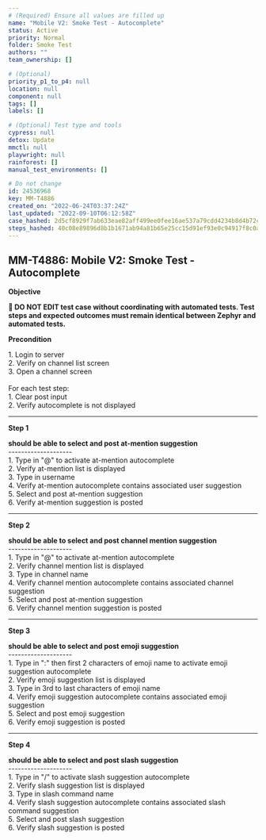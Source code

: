```yaml
---
# (Required) Ensure all values are filled up
name: "Mobile V2: Smoke Test - Autocomplete"
status: Active
priority: Normal
folder: Smoke Test
authors: ""
team_ownership: []

# (Optional)
priority_p1_to_p4: null
location: null
component: null
tags: []
labels: []

# (Optional) Test type and tools
cypress: null
detox: Update
mmctl: null
playwright: null
rainforest: []
manual_test_environments: []

# Do not change
id: 24536968
key: MM-T4886
created_on: "2022-06-24T03:37:24Z"
last_updated: "2022-09-10T06:12:58Z"
case_hashed: 2d5cf8929f7ab633eae82aff499ee0fee16ae537a79cdd4234b8d4b72cc9bb67ecf2f85ba2040f172635e62ff8c8176c
steps_hashed: 40c08e89896d8b1b1671ab94a81b65e25cc15d91ef93e0c94917f8c0a45393982adf21bfb13ab4c0d2aa77f989e340c5
---
```


<!-- (Auto-generated) Based on frontmatter's "key" and "name" -->

## MM-T4886: Mobile V2: Smoke Test - Autocomplete

**Objective**

**🛑 DO NOT EDIT test case without coordinating with automated tests. Test steps and expected outcomes must remain identical between Zephyr and automated tests.**

**Precondition**

1\. Login to server\
2\. Verify on channel list screen\
3\. Open a channel screen\
\
For each test step:\
1\. Clear post input\
2\. Verify autocomplete is not displayed

---

**Step 1**

**should be able to select and post at-mention suggestion**\
\--------------------\
1\. Type in "@" to activate at-mention autocomplete\
2\. Verify at-mention list is displayed\
3\. Type in username\
4\. Verify at-mention autocomplete contains associated user suggestion\
5\. Select and post at-mention suggestion\
6\. Verify at-mention suggestion is posted

---

**Step 2**

**should be able to select and post channel mention suggestion**\
\--------------------\
1\. Type in "@" to activate at-mention autocomplete\
2\. Verify channel mention list is displayed\
3\. Type in channel name\
4\. Verify channel mention autocomplete contains associated channel suggestion\
5\. Select and post at-mention suggestion\
6\. Verify channel mention suggestion is posted

---

**Step 3**

**should be able to select and post emoji suggestion**\
\--------------------\
1\. Type in ":" then first 2 characters of emoji name to activate emoji suggestion autocomplete\
2\. Verify emoji suggestion list is displayed\
3\. Type in 3rd to last characters of emoji name\
4\. Verify emoji suggestion autocomplete contains associated emoji suggestion\
5\. Select and post emoji suggestion\
6\. Verify emoji suggestion is posted

---

**Step 4**

**should be able to select and post slash suggestion**\
\--------------------\
1\. Type in "/" to activate slash suggestion autocomplete\
2\. Verify slash suggestion list is displayed\
3\. Type in slash command name\
4\. Verify slash suggestion autocomplete contains associated slash command suggestion\
5\. Select and post slash suggestion\
6\. Verify slash suggestion is posted
